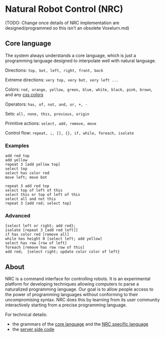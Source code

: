 # Natural Robot Control (NRC)

(TODO: Change once details of NRC implementation are designed/programmed so this isn't an obsolete Voxelurn.md)

## Core language
The system always understands a core language, which is just a programming language designed to interpolate well with natural language.

Directions:
`top, bot, left, right, front, back`

Extreme directions: `very top, very bot, very left ...`

Colors:
`red, orange, yellow, green, blue, white, black, pink, brown`, and any [css colors](https://www.w3schools.com/cssref/css_colors.asp)

Operators:
`has, of, not, and, or, +, -`

Sets: `all, none, this, previous, origin`

Primitive actions:
`select, add, remove, move`

Control flow: `repeat, ;, [], {}, if, while, foreach, isolate`

### Examples
```
add red top
add yellow
repeat 3 [add yellow top]
select top
select has color red
move left; move bot
```

```
repeat 3 add red top
select top of left of this
select this or top of left of this
select all and not this
repeat 3 [add red; select top]
```

### Advanced

```
{select left or right; add red};
isolate [repeat 3 [add red left]]
if has color red [remove all]
while has height 0 [select left; add yellow]
select has row [row of left]
foreach [remove has row row of this]  
add red;  {select right; update color color of left}
```

## About

NRC is a command interface for controlling robots.
It is an experimental platform for developing techniques
allowing computers to parse a naturalized programming language.
Our goal is to allow people access
to the power of programming languages
without conforming to their uncompromising syntax.
NRC does this by learning from its user community interactively starting from a precise programming language.

For technical details:
* the grammars of the [core language](https://github.com/The-Dawwctor/sempre-robot/blob/master/interactive/dal.grammar) and the [NRC specific language](https://github.com/The-Dawwctor/sempre-robot/blob/master/interactive/robot.grammar)
* the [server side code](https://github.com/The-Dawwctor/sempre-robot)
